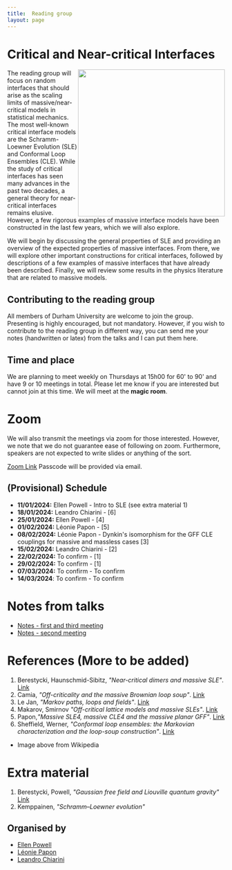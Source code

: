 ```yaml
---
title:  Reading group 
layout: page
---
```


# Critical and Near-critical Interfaces

<img src='https://upload.wikimedia.org/wikipedia/commons/thumb/7/7c/Schramm-Loewner_Evolution.png/800px-Schramm-Loewner_Evolution.png' width='340' height='340' style='float:right; margin-left:auto; margin-right:auto' >

The reading group will focus on random interfaces that should arise as the scaling limits of massive/near-critical models in statistical mechanics. The most well-known critical interface models are the Schramm-Loewner Evolution (SLE) and Conformal Loop Ensembles (CLE). While the study of critical interfaces has seen many advances in the past two decades, a general theory for near-critical interfaces remains elusive. However, a few rigorous examples of massive interface models have been constructed in the last few years, which we will also explore.

We will begin by discussing the general properties of SLE and providing an overview of the expected properties of massive interfaces. From there, we will explore other important constructions for critical interfaces, followed by descriptions of a few examples of massive interfaces that have already been described. Finally, we will review some results in the physics literature that are related to massive models.

## Contributing to the reading group
All members of Durham University are welcome to join the group. Presenting is highly encouraged, but not mandatory. However, if you wish to contribute to the reading group in different way, you can send me your notes (handwritten or latex) from the talks and I can put them here.


## Time and place
We are planning to meet weekly on Thursdays at 15h00 for 60' to 90' and have 9 or 10 meetings in total. Please let me know if you are interested but cannot join at this time. We will meet at the **magic room**.

# Zoom 
We will also transmit the meetings via zoom for those interested. However, we note that we do not guarantee ease of following on zoom. Furthermore, speakers are not expected to write slides or anything of the sort.

[Zoom Link](https://durhamuniversity.zoom.us/j/92689066973?pwd=UnFCaXdlWml0Qy9pcGVNVmJHbkw4dz09)
Passcode will be provided via email.

## (Provisional) Schedule
- **11/01/2024:**  Ellen Powell - Intro to SLE (see extra material 1)
- **18/01/2024:**  Leandro Chiarini - [6]
- **25/01/2024:**  Ellen Powell - [4]
- **01/02/2024:**  Léonie Papon - [5] 
- **08/02/2024:**  Léonie Papon - Dynkin's isomorphism for the GFF CLE couplings for massive and massless cases [3]
- **15/02/2024:**  Leandro Chiarini - [2]
- **22/02/2024:**  To confirm - [1]
- **29/02/2024:**  To confirm - [1]
- **07/03/2024:**  To confirm - To confirm
- **14/03/2024**: To confirm - To confirm

# Notes from talks
- [Notes - first and third meeting](./pdfs/Massive_SLE_reading_group-1.pdf)
- [Notes - second meeting](./pdfs/Massive_SLE_reading_group-2.pdf)

# References (More to be added)
1. Berestycki, Haunschmid-Sibitz, _"Near-critical dimers and massive SLE"_. [Link](https://arxiv.org/pdf/2203.15717.pdf)
2. Camia, _"Off-criticality and the massive Brownian loop soup"_. [Link](https://arxiv.org/pdf/1309.6068.pdf)
3. Le Jan, _"Markov paths, loops and fields"_. [Link](https://arxiv.org/abs/0808.2303)
4. Makarov, Smirnov  _"Off-critical lattice models and massive SLEs"_. [Link](https://arxiv.org/pdf/0909.5377.pdf)
5. Papon,_"Massive SLE4, massive CLE4 and the massive planar GFF"_. [Link](https://arxiv.org/abs/2312.11180) 
6. Sheffield, Werner,  _"Conformal loop ensembles: the Markovian characterization and the loop-soup construction"_. [Link](https://citeseerx.ist.psu.edu/document?repid=rep1&type=pdf&doi=da7e6063f7147adb21e81c24fa246b40b75e1b4d)
- Image above from Wikipedia

# Extra material
1. Berestycki, Powell, _"Gaussian free field and Liouville quantum gravity"_ [Link](https://drive.google.com/file/d/14hegm46TMjtAJFePb0ZYwk9t2XHoFJ8o/view)
2. Kemppainen, _"Schramm–Loewner evolution"_



## Organised by
- [Ellen Powell](https://sites.google.com/view/ellenpowell/home?authuser=0)
- [Léonie Papon](https://www.durham.ac.uk/staff/leonie-b-papon/)
- [Leandro Chiarini](index)

